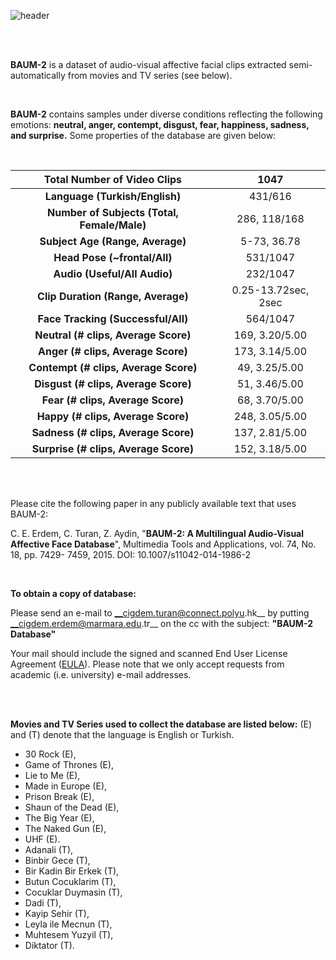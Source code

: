 ![header](https://user-images.githubusercontent.com/10387558/164970783-3f33a49f-2000-4d59-8f78-eda030fa9f6f.png)

<br/><br/>

**BAUM-2** is a dataset of audio-visual affective facial clips extracted semi-automatically from movies and TV series (see below).

<br/>

**BAUM-2** contains samples under diverse conditions reflecting the following emotions: **neutral, anger, contempt, disgust, fear, happiness, sadness, and surprise.** Some properties of the database are given below:

<br/>

|       **Total Number of Video Clips**       |         1047        |
|:-------------------------------------------:|:-------------------:|
|        **Language (Turkish/English)**       |       431/616       |
| **Number of Subjects (Total, Female/Male)** |     286, 118/168    |
|       **Subject Age (Range, Average)**      |     5-73, 36.78     |
|         **Head Pose (~frontal/All)**        |       531/1047      |
|         **Audio (Useful/All Audio)**        |       232/1047      |
|      **Clip Duration (Range, Average)**     | 0.25-13.72sec, 2sec |
|      **Face Tracking (Successful/All)**     |       564/1047      |
|     **Neutral (# clips, Average Score)**    |    169, 3.20/5.00   |
|      **Anger (# clips, Average Score)**     |    173, 3.14/5.00   |
|    **Contempt (# clips, Average Score)**    |    49, 3.25/5.00    |
|     **Disgust (# clips, Average Score)**    |    51, 3.46/5.00    |
|      **Fear (# clips, Average Score)**      |    68, 3.70/5.00    |
|      **Happy (# clips, Average Score)**     |    248, 3.05/5.00   |
|     **Sadness (# clips, Average Score)**    |    137, 2.81/5.00   |
|    **Surprise (# clips, Average Score)**    |    152, 3.18/5.00   |


<br/><br/>

Please cite the following paper in any publicly available text that uses BAUM-2:

C. E. Erdem, C. Turan, Z. Aydin, "**BAUM-2: A Multilingual Audio-Visual Affective Face Database**", Multimedia Tools and Applications, vol. 74, No. 18, pp. 7429- 7459, 2015. DOI: 10.1007/s11042-014-1986-2

<br/>

**To obtain a copy of database:**

Please send an e-mail to __cigdem.turan@connect.polyu.hk__ by putting __cigdem.erdem@marmara.edu.tr__ on the cc with the subject: **"BAUM-2 Database"**

Your mail should include the signed and scanned End User License Agreement ([EULA](https://github.com/cigdemturan/BAUM-2/blob/gh-pages/EULA_BAUM2.docx?raw=true)). Please note that we only accept requests from academic (i.e. university) e-mail addresses.

<br/><br/>

**Movies and TV Series used to collect the database are listed below:** (E) and (T) denote that the language is English or Turkish.

- 30 Rock (E),
- Game of Thrones (E),
- Lie to Me (E),
- Made in Europe (E),
- Prison Break (E),
- Shaun of the Dead (E),
- The Big Year (E),
- The Naked Gun (E),
- UHF (E).
- Adanali (T),
- Binbir Gece (T),
- Bir Kadin Bir Erkek (T),
- Butun Cocuklarim (T),
- Cocuklar Duymasin (T),
- Dadi (T),
- Kayip Sehir (T),
- Leyla ile Mecnun (T),
- Muhtesem Yuzyil (T),
- Diktator (T).
